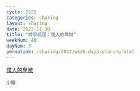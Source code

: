 ```yaml
---
cycle: 2022
categories: sharing
layout: sharing
date: 2022-11-30
title: "神學梳理：僕人的卑微"
weekNum: 48
dayNum: 3
permalink: /sharing/2022/wk48-day3-sharing.html
---
```


[僕人的卑微](https://eccseattle.github.io/media/sharing/2022/wk048/2022-11-30-bin.m4a)

`小錢`

